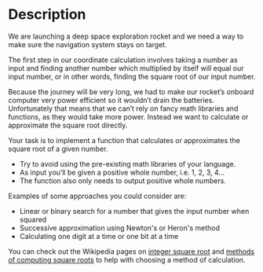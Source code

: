 # Description

We are launching a deep space exploration rocket and we need a way to make sure the navigation system stays on target.

The first step in our coordinate calculation involves taking a number as input and finding another number which multiplied by itself will equal our input number, or in other words, finding the square root of our input number.

Because the journey will be very long, we had to make our rocket’s onboard computer very power efficient so it wouldn’t drain the batteries. Unfortunately that means that we can’t rely on fancy math libraries and functions, as they would take more power. Instead we want to calculate or approximate the square root directly.

Your task is to implement a function that calculates or approximates the square root of a given number.

* Try to avoid using the pre-existing math libraries of your language.
* As input you’ll be given a positive whole number, i.e. 1, 2, 3, 4…
* The function also only needs to output positive whole numbers.

Examples of some approaches you could consider are:

* Linear or binary search for a number that gives the input number when squared
* Successive approximation using Newton's or Heron's method
* Calculating one digit at a time or one bit at a time

You can check out the Wikipedia pages on [integer square root][integer-square-root] and [methods of computing square roots][computing-square-roots] to help with choosing a method of calculation.

[integer-square-root]: https://en.wikipedia.org/wiki/Integer_square_root
[computing-square-roots]: https://en.wikipedia.org/wiki/Methods_of_computing_square_roots
